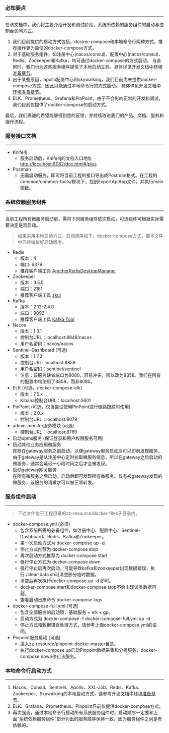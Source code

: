### 必知要点
---
在该文档中，我们将主要介绍开发和调试阶段，系统所依赖的服务组件的启动与控制台访问方式。

1. 我们目前提供的启动方式包括，docker-compose和本地命令行两种方式。推荐操作更为简便的docker-compose方式。
2. 对于基础服务组件，如注册中心(nacos/consul)、配置中心(nacos/consul)、Redis、Zookeeper和Kafka，均可通过docker-compose的方式启动。
与此同时，我们也为这些服务组件提供了本地启动文档，具体详见开发文档中[环境准备章节](http://www.orangeforms.com/development-doc/environment/)。
3. 出于某些原因，apollo配置中心和skywalking，我们目前尚未提供docker-compose方式，因此只能通过本地命令行的方式启动。
具体详见开发文档中[环境准备章节](http://www.orangeforms.com/development-doc/environment/)。
4. ELK、Prometheus、Grafana和PinPoint，由于不会影响正常的开发和调试，我们目前仅提供了docker-compose的启动方式。

最后，我们真诚的希望能够得到您的反馈，并持续改进我们的产品、文档、服务和操作流程。
### 服务接口文档
---
- Knife4j
  - 服务启动后，Knife4j的文档入口地址 [http://localhost:8082/doc.html#/plus](http://localhost:8082/doc.html#/plus)
- Postman
  - 无需启动服务，即可将当前工程的接口导出成Postman格式。在工程的common/common-tools/模块下，找到ExportApiApp文件，并执行main函数。

### 系统依赖服务组件
---
当前工程所有微服务启动前，需将下列服务组件依次启动，可选组件可根据实际需要决定是否启动。
> 如果采用本地启动方式，启动顺序如下。docker-compose方式，脚本文件中已经编排好启动顺序。
- Redis
  - 版本：4
  - 端口: 6379
  - 推荐客户端工具 [AnotherRedisDesktopManager](https://github.com/qishibo/AnotherRedisDesktopManager)
- Zookeeper
  - 版本：3.5.5
  - 端口：2181
  - 推荐客户端工具 [zkui](https://github.com/DeemOpen/zkui)
- Kafka
  - 版本：2.12-2.4.0
  - 端口：9092
  - 推荐客户端工具 [Kafka Tool](http://www.kafkatool.com/download.html)
- Nacos
  - 版本：1.3.1
  - 控制台URL：localhost:8848/nacos
  - 用户名密码：nacos/nacos
- Sentinel-Dashboard (可选)
  - 版本：1.7.2
  - 控制台URL: localhost:8858
  - 用户名密码：sentinel/sentinel
  - 注意：该服务缺省端口为8080，容易冲突，所以改为8858。我们在所有的配置中均使用了8858，而非8080。
- ELK (可选，docker-compose-elk)
  - 版本：7.5.x
  - Kibana控制台URL：localhost:5601
- PinPoint (可选，仅当尝试使用PinPoint进行链路跟踪时使用)
  - 版本：2.0.x
  - 控制台URL：localhost:8079
- admin-monitor服务模块 (可选)
  - 控制台URL：localhost:8769
- 启动upms服务 (保证登录和用户权限服务可用)
- 启动其他业务应用微服务<br>
  推荐在gateway服务之前启动，以便gateway服务启动后可以即刻发现服务。由于gateway是从注册中心定时拉取微服务信息，所以在gateway之后启动的微服务，通常会延迟一小段时间之后才会被发现。
- 启动gateway网关服务<br>
  在所有微服务之后启动，启动后即可发现所有微服务。仅有被gateway发现的微服务，该服务的请求才可以被正常转发。

### 服务组件启动
---
> 下述文件位于工程目录的zz-resource/docker-files子目录内。
- docker-compose.yml (必须)
  - 包含系统所需的必备组件，如注册中心、配置中心、Sentinel-Dashboard、Redis、Kafka和Zookeeper。
  - 第一次启动方式为 docker-compose up -d
  - 停止方式推荐为 docker-compose stop
  - 再次启动方式推荐为 docker-compose start
  - 强行停止方式为 docker-compose down
  - 强行停止后再次启动，可能导致kafka和zookeeper出现数据错误，执行./clear-data.sh可清空部分临时数据。
  - 清空后再次执行docker-compose up -d 即可。
  - docker-compose start和docker-compose stop不会出现该类数据问题。
  - 查看启动日志命令 docker-compose logs
- docker-compose-full.yml (可选)
  - 包含全部服务的启动项，基础服务 + elk + gp。
  - 启动方式为 docker-compose -f docker-compose-full.yml up -d
  - 停止方式和数据错误处理方式，请参考上面docker-compose.yml的说明。
- Pinpoint服务启动 (可选)
  - 进入zz-resource/pinpoint-docker-master目录。
  - 执行docker-compose up启动Pinpoint数据采集和分析服务，docker-compose down停止该服务。

### 本地命令行启动方式
---
1. Nacos、Consul、Sentinel、Apollo、XXL-Job、Redis、Kafka、Zookeeper、Skywalking的本地启动方式，请参考开发文档中[环境准备章节](http://www.orangeforms.com/development-doc/environment/)。
2. ELK、Grafana、Prometheus、Pinpoint目前仅提供docker-compose方式。
3. 再次强调，通过本地命令行启动所有系统服务组件时，启动顺序一定要和上面"系统依赖服务组件"部分列出的服务顺序保持一致，因为服务组件之间是有依赖的。